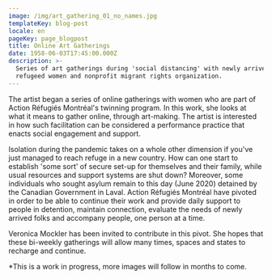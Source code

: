 ```yaml
---
image: /img/art_gathering_01_no_names.jpg
templateKey: blog-post
locale: en
pageKey: page_blogpost
title: Online Art Gatherings
date: 1958-06-03T17:45:00.000Z
description: >-
  Series of art gatherings during 'social distancing' with newly arrived
  refugeed women and nonprofit migrant rights organization.
---
```

The artist began a series of online gatherings with women who are part of Action Réfugiés Montréal's twinning program. In this work, she looks at what it means to gather online, through art-making. The artist is interested in how such facilitation can be considered a performance practice that enacts social engagement and support.  

Isolation during the pandemic takes on a whole other dimension if you've just managed to reach refuge in a new country. How can one start to establish 'some sort' of secure set-up for themselves and their family, while usual resources and support systems are shut down? Moreover, some individuals who sought asylum remain to this day (June 2020) detained by the Canadian Government in Laval. Action Réfugiés Montréal have pivoted in order to be able to continue their work and provide daily support to people in detention, maintain connection, evaluate the needs of newly arrived folks and accompany people, one person at a time.

Veronica Mockler has been invited to contribute in this pivot. She hopes that these bi-weekly gatherings will allow many times, spaces and states to recharge and continue.

\*This is a work in progress, more images will follow in months to come.
